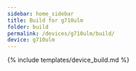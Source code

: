 ```yaml
---
sidebar: home_sidebar
title: Build for g710ulm
folder: build
permalink: /devices/g710ulm/build/
device: g710ulm
---
```

{% include templates/device_build.md %}
